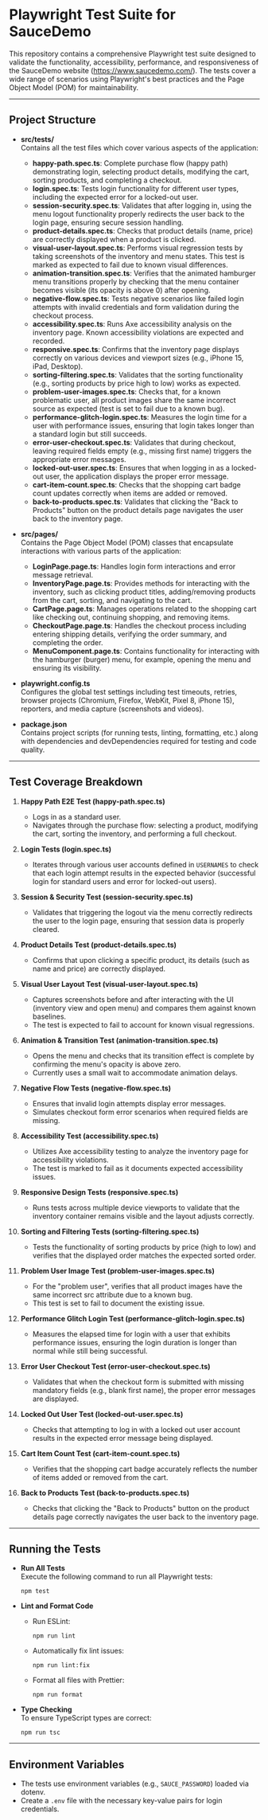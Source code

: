 # Playwright Test Suite for SauceDemo

This repository contains a comprehensive Playwright test suite designed to validate the functionality, accessibility, performance, and responsiveness of the SauceDemo website (https://www.saucedemo.com/). The tests cover a wide range of scenarios using Playwright's best practices and the Page Object Model (POM) for maintainability.

---

## Project Structure

- **src/tests/**  
  Contains all the test files which cover various aspects of the application:
  - **happy-path.spec.ts**: Complete purchase flow (happy path) demonstrating login, selecting product details, modifying the cart, sorting products, and completing a checkout.
  - **login.spec.ts**: Tests login functionality for different user types, including the expected error for a locked-out user.
  - **session-security.spec.ts**: Validates that after logging in, using the menu logout functionality properly redirects the user back to the login page, ensuring secure session handling.
  - **product-details.spec.ts**: Checks that product details (name, price) are correctly displayed when a product is clicked.
  - **visual-user-layout.spec.ts**: Performs visual regression tests by taking screenshots of the inventory and menu states. This test is marked as expected to fail due to known visual differences.
  - **animation-transition.spec.ts**: Verifies that the animated hamburger menu transitions properly by checking that the menu container becomes visible (its opacity is above 0) after opening.
  - **negative-flow.spec.ts**: Tests negative scenarios like failed login attempts with invalid credentials and form validation during the checkout process.
  - **accessibility.spec.ts**: Runs Axe accessibility analysis on the inventory page. Known accessibility violations are expected and recorded.
  - **responsive.spec.ts**: Confirms that the inventory page displays correctly on various devices and viewport sizes (e.g., iPhone 15, iPad, Desktop).
  - **sorting-filtering.spec.ts**: Validates that the sorting functionality (e.g., sorting products by price high to low) works as expected.
  - **problem-user-images.spec.ts**: Checks that, for a known problematic user, all product images share the same incorrect source as expected (test is set to fail due to a known bug).
  - **performance-glitch-login.spec.ts**: Measures the login time for a user with performance issues, ensuring that login takes longer than a standard login but still succeeds.
  - **error-user-checkout.spec.ts**: Validates that during checkout, leaving required fields empty (e.g., missing first name) triggers the appropriate error messages.
  - **locked-out-user.spec.ts**: Ensures that when logging in as a locked-out user, the application displays the proper error message.
  - **cart-item-count.spec.ts**: Checks that the shopping cart badge count updates correctly when items are added or removed.
  - **back-to-products.spec.ts**: Validates that clicking the "Back to Products" button on the product details page navigates the user back to the inventory page.

- **src/pages/**  
  Contains the Page Object Model (POM) classes that encapsulate interactions with various parts of the application:
  - **LoginPage.page.ts**: Handles login form interactions and error message retrieval.
  - **InventoryPage.page.ts**: Provides methods for interacting with the inventory, such as clicking product titles, adding/removing products from the cart, sorting, and navigating to the cart.
  - **CartPage.page.ts**: Manages operations related to the shopping cart like checking out, continuing shopping, and removing items.
  - **CheckoutPage.page.ts**: Handles the checkout process including entering shipping details, verifying the order summary, and completing the order.
  - **MenuComponent.page.ts**: Contains functionality for interacting with the hamburger (burger) menu, for example, opening the menu and ensuring its visibility.
  
- **playwright.config.ts**  
  Configures the global test settings including test timeouts, retries, browser projects (Chromium, Firefox, WebKit, Pixel 8, iPhone 15), reporters, and media capture (screenshots and videos).

- **package.json**  
  Contains project scripts (for running tests, linting, formatting, etc.) along with dependencies and devDependencies required for testing and code quality.

---

## Test Coverage Breakdown

1. **Happy Path E2E Test (happy-path.spec.ts)**  
   - Logs in as a standard user.
   - Navigates through the purchase flow: selecting a product, modifying the cart, sorting the inventory, and performing a full checkout.

2. **Login Tests (login.spec.ts)**  
   - Iterates through various user accounts defined in `USERNAMES` to check that each login attempt results in the expected behavior (successful login for standard users and error for locked-out users).

3. **Session & Security Test (session-security.spec.ts)**  
   - Validates that triggering the logout via the menu correctly redirects the user to the login page, ensuring that session data is properly cleared.

4. **Product Details Test (product-details.spec.ts)**  
   - Confirms that upon clicking a specific product, its details (such as name and price) are correctly displayed.

5. **Visual User Layout Test (visual-user-layout.spec.ts)**  
   - Captures screenshots before and after interacting with the UI (inventory view and open menu) and compares them against known baselines.  
   - The test is expected to fail to account for known visual regressions.

6. **Animation & Transition Test (animation-transition.spec.ts)**  
   - Opens the menu and checks that its transition effect is complete by confirming the menu's opacity is above zero.  
   - Currently uses a small wait to accommodate animation delays.

7. **Negative Flow Tests (negative-flow.spec.ts)**  
   - Ensures that invalid login attempts display error messages.
   - Simulates checkout form error scenarios when required fields are missing.

8. **Accessibility Test (accessibility.spec.ts)**  
   - Utilizes Axe accessibility testing to analyze the inventory page for accessibility violations.  
   - The test is marked to fail as it documents expected accessibility issues.

9. **Responsive Design Tests (responsive.spec.ts)**  
   - Runs tests across multiple device viewports to validate that the inventory container remains visible and the layout adjusts correctly.

10. **Sorting and Filtering Tests (sorting-filtering.spec.ts)**  
    - Tests the functionality of sorting products by price (high to low) and verifies that the displayed order matches the expected sorted order.

11. **Problem User Image Test (problem-user-images.spec.ts)**  
    - For the "problem user", verifies that all product images have the same incorrect src attribute due to a known bug.  
    - This test is set to fail to document the existing issue.

12. **Performance Glitch Login Test (performance-glitch-login.spec.ts)**  
    - Measures the elapsed time for login with a user that exhibits performance issues, ensuring the login duration is longer than normal while still being successful.

13. **Error User Checkout Test (error-user-checkout.spec.ts)**  
    - Validates that when the checkout form is submitted with missing mandatory fields (e.g., blank first name), the proper error messages are displayed.

14. **Locked Out User Test (locked-out-user.spec.ts)**  
    - Checks that attempting to log in with a locked out user account results in the expected error message being displayed.

15. **Cart Item Count Test (cart-item-count.spec.ts)**
    - Verifies that the shopping cart badge accurately reflects the number of items added or removed from the cart.

16. **Back to Products Test (back-to-products.spec.ts)**
    - Checks that clicking the "Back to Products" button on the product details page correctly navigates the user back to the inventory page.

---

## Running the Tests

- **Run All Tests**  
  Execute the following command to run all Playwright tests:
  ```
  npm test
  ```
  
- **Lint and Format Code**  
  - Run ESLint:
    ```
    npm run lint
    ```
  - Automatically fix lint issues:
    ```
    npm run lint:fix
    ```
  - Format all files with Prettier:
    ```
    npm run format
    ```

- **Type Checking**  
  To ensure TypeScript types are correct:
  ```
  npm run tsc
  ```

---

## Environment Variables

- The tests use environment variables (e.g., `SAUCE_PASSWORD`) loaded via dotenv.
- Create a `.env` file with the necessary key-value pairs for login credentials.